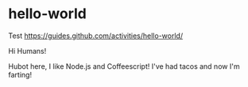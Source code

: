 # hello-world
Test
https://guides.github.com/activities/hello-world/

Hi Humans!

Hubot here, I like Node.js and Coffeescript!
I've had tacos and now I'm farting!
